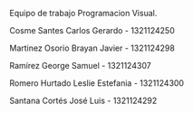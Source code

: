 Equipo de trabajo Programacion Visual.

Cosme Santes Carlos Gerardo - 1321124250

Martinez Osorio Brayan Javier - 1321124298

Ramírez George Samuel - 1321124307

Romero Hurtado Leslie Estefania - 1321124300

Santana Cortés José Luis - 1321124292

